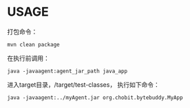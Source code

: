 # USAGE

打包命令：

```shell
mvn clean package
```

在执行前调用：

```shell script
java -javaagent:agent_jar_path java_app
```

进入target目录，/target/test-classes， 执行如下命令：

```shell script
java -javaagent:../myAgent.jar org.chobit.bytebuddy.MyApp
```